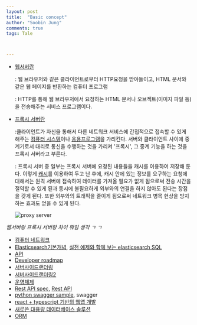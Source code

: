 ```yaml
---
layout: post
title:  "Basic concept"
author: "Soobin Jung"
comments: true
tags: Tale



---
```


- [웹서버란](https://ko.wikipedia.org/wiki/웹_서버)

  : 웹 브라우저와 같은 클라이언트로부터 HTTP요청을 받아들이고, HTML 문서와 같은 웹 페이지를 반환하는 컴퓨터 프로그램

  : HTTP를 통해 웹 브라우저에서 요청하는 HTML 문서나 오브젝트(이미지 파일 등)을 전송해주는 서비스 프로그램이다. 

- [프록시 서버란](https://ko.wikipedia.org/wiki/프록시_서버)

  :클라이언트가 자신을 통해서 다른 네트워크 서비스에 간접적으로 접속할 수 있게 해주는 [컴퓨터 시스템](https://ko.wikipedia.org/wiki/컴퓨터)이나 [응용프로그램](https://ko.wikipedia.org/wiki/응용_소프트웨어)을 가리킨다. 서버와 클라이언트 사이에 중계기로서 대리로 통신을 수행하는 것을 가리켜 '프록시', 그 중계 기능을 하는 것을 프록시 서버라고 부른다. 

  : 프록시 서버 중 일부는 프록시 서버에 요청된 내용들을 캐시를 이용하여 저장해 둔다. 이렇게 [캐시](https://ko.wikipedia.org/wiki/캐시)를 이용하여 두고 난 후에, 캐시 안에 있는 정보를 요구하는 요청에 대해서는 원격 서버에 접속하여 데이터를 가져올 필요가 없게 됨으로써 전송 시간을 절약할 수 있게 된과 동시에 불필요하게 외부와의 연결을 하지 않아도 된다는 장점을 갖게 된다. 또한 외부와의 트래픽을 줄이게 됨으로써 네트워크 병목 현상을 방지하는 효과도 얻을 수 있게 된다. 

  ![proxy server](https://SoobinJung1013.github.io/images/proxy.png)

*웹서버랑 프록시 서버랑 차이 뭐임 생각 ㄱ ㄱ*

- [컴퓨터 네트워크](https://ko.wikipedia.org/wiki/컴퓨터_네트워크)
- [Elasticsearch기본개념](https://victorydntmd.tistory.com/308), [실전 예제와 함께 보는 elasticsearch SQL](https://www.elastic.co/kr/blog/an-introduction-to-elasticsearch-sql-with-practical-examples-part-1)
- [API](https://ko.wikipedia.org/wiki/API)
- [Developer roadmap](https://github.com/kamranahmedse/developer-roadmap)
- [서버사이드랜더링](https://donggyu9410.medium.com/%EC%99%9C-%EC%84%9C%EB%B2%84-%EC%82%AC%EC%9D%B4%EB%93%9C-%EB%A0%8C%EB%8D%94%EB%A7%81%EC%9D%B4-%ED%95%84%EC%9A%94%ED%95%A0%EA%B9%8C%EC%9A%94-eb41a594f94b)
- [서버사이드랜더링2](https://lemontia.tistory.com/938)
- [운영체제](https://ko.wikipedia.org/wiki/운영_체제)
- [Rest API spec](https://restfulapi.net/),  [Rest API](https://medium.com/hashmapinc/rest-good-practices-for-api-design-881439796dc9)
- [python swagger sample](http://thomaxxl.pythonanywhere.com/api/#/), swagger
- [react + typescript 기반의 웹앱 개발](https://github.com/textuel/Woowa_Tech_Learning_React_Typescript)
- [새로쓴 대용량 데이터베이스 솔루션](http://www.yes24.com/Product/Goods/1820583)
- [ORM](https://blog.yellowant.com/orm-rethinking-data-as-objects-8ddaa43b1410)

